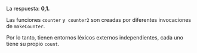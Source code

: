 
La respuesta: **0,1.**

Las funciones `counter` y` counter2` son creadas por diferentes invocaciones de `makeCounter`.

Por lo tanto, tienen entornos léxicos externos independientes, cada uno tiene su propio `count`.

